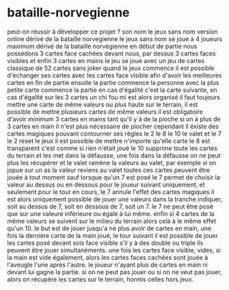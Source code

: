 # bataille-norvegienne
peut-on réussir à développer ce projet ? son nom le jeux sans nom version online dérivé de la bataille norvegienne
le jeux sans nom se joue à 4 joueurs maximum dérivé de la bataille norvégienne
en début de partie nous possédons 3 cartes face cachées devant nous, par dessus 3 cartes faces visibles et enfin 3 cartes en mains
le jeu se joue avec un jeu de cartes classique de 52 cartes sans joker
quand le jeux commence il est possible d'échanger ses cartes avec les cartes face visible afin d'avoir les meilleures cartes en fin de partie
ensuite la partie commence la personne avec la plus petite carte commence la partie en cas d'égalité c'est la carte suivante, en cas d'égalité sur les 3 cartes un chi fou mi est alors organisé
il faut toujours mettre une carte de même valeurs ou plus haute sur le terrain, il est possible de mettre plusieurs cartes de même valeurs
il est obligatoire d'avoir minimum 3 cartes en mains tant qu'il y à de la pioche
si on à plus de 3 cartes en main il n'est plus nécessaire de piocher
cependant il éxiste des cartes magiques pouvant contourner ses règles
le 2 le 8 le 10 le valet et le 7
le 2 reset le jeux il est possible de mettre n'importe qu'elle carte
le 8 est transparent c'est comme si rien n'était joué
le 10 supprime toute les cartes du terrain et les met dans la défausse, une fois dans la défausse on ne peut plus les récupérer
et le valet ramène la valeurs au valet, par exemple si on jopue sur un as la valeur reviens au valet
toutes ces cartes peuvent être jouée à tout moment sauf lorsque qu'un 7 est posé
le 7 permet de choisir la valeur au dessus ou en dessous pour le joueur suivant uniquement, et seulement pour le tour en cours,
le 7 annule l'effet des cartes magiques il est alors uniquement possible de jouer une valeurs dans la tranche indiquer, soit au dessus de 7, soit en dessous de 7, soit un 7.
le 7 ne peut être posé que sur une valeure inférieure ou égale à lui même.
enfin si 4 cartes de la même valeurs se suivent sur le milieu du terrain alors celà à le même effet qu'un 10.
le but est de jouer jusqu'a ne plus avoir de cartes en main, une fois la dernière carte de la main joué, le tour suivant il est possible de jouer les cartes posé devant sois face visible
s'il y à des double ou triple ils peuvent être jouer simultanéments.
une fois les cartes face visible, vides, si la main est vide également, alors les cartes faces cachées sont jouée à l'aveugle l'une après l'autre.
le joueur n'ayant plus de cartes en main ni devant lui gagne la partie.
si on ne peut pas jouer ou si on ne veut pas jouer, alors on récupère les cartes sur le terrain, hormis celles hors jeux.
